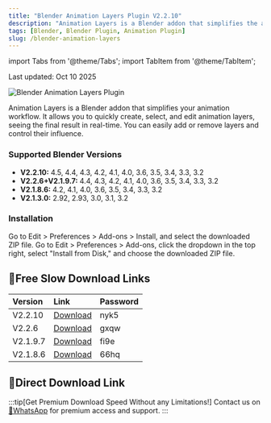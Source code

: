 ```yaml
---
title: "Blender Animation Layers Plugin V2.2.10"
description: "Animation Layers is a Blender addon that simplifies the animation workflow by allowing you to work with layers, similar to workflows in other animation software."
tags: [Blender, Blender Plugin, Animation Plugin]
slug: /blender-animation-layers
---
```


import Tabs from '@theme/Tabs';
import TabItem from '@theme/TabItem';

Last updated: Oct 10 2025

![Blender Animation Layers Plugin](https://www.gfxcamp.com/wp-content/uploads/2022/09/Animation-Layers.jpg)

Animation Layers is a Blender addon that simplifies your animation workflow. It allows you to quickly create, select, and edit animation layers, seeing the final result in real-time. You can easily add or remove layers and control their influence.

### Supported Blender Versions

- **V2.2.10:** 4.5, 4.4, 4.3, 4.2, 4.1, 4.0, 3.6, 3.5, 3.4, 3.3, 3.2
- **V2.2.6+V2.1.9.7:** 4.4, 4.3, 4.2, 4.1, 4.0, 3.6, 3.5, 3.4, 3.3, 3.2
- **V2.1.8.6:** 4.2, 4.1, 4.0, 3.6, 3.5, 3.4, 3.3, 3.2
- **V2.1.3.0:** 2.92, 2.93, 3.0, 3.1, 3.2

### Installation

<Tabs>
<TabItem value="blender4" label="Blender 4.0 or Lower">
Go to Edit > Preferences > Add-ons > Install, and select the downloaded ZIP file.
</TabItem>
<TabItem value="blender4.1" label="Blender 4.1 or Higher">
Go to Edit > Preferences > Add-ons, click the dropdown in the top right, select "Install from Disk," and choose the downloaded ZIP file.
</TabItem>
</Tabs>

## 🐌Free Slow Download Links

| Version | Link | Password |
| :--- | :--- | :--- |
| V2.2.10 | [Download](https://pan.baidu.com/s/1rGyCMpGOWv3EK88BOyG2Dw?pwd=nyk5) | nyk5 |
| V2.2.6 | [Download](https://pan.baidu.com/s/1YrN5pqvNWWSfWhXQZDLpIA?pwd=gxqw) | gxqw |
| V2.1.9.7 | [Download](https://pan.baidu.com/s/1j5J1UMfHVMwHgGD8VvnbcA?pwd=fi9e) | fi9e |
| V2.1.8.6 | [Download](https://pan.baidu.com/s/1DqAMLGQcRtjbhLAOVu2YhQ?pwd=66hq) | 66hq |

## 🚀Direct Download Link
:::tip[Get Premium Download Speed Without any Limitations!]
Contact us on [💬WhatsApp](https://wa.me/+8613237610083) for premium  access and support.
:::